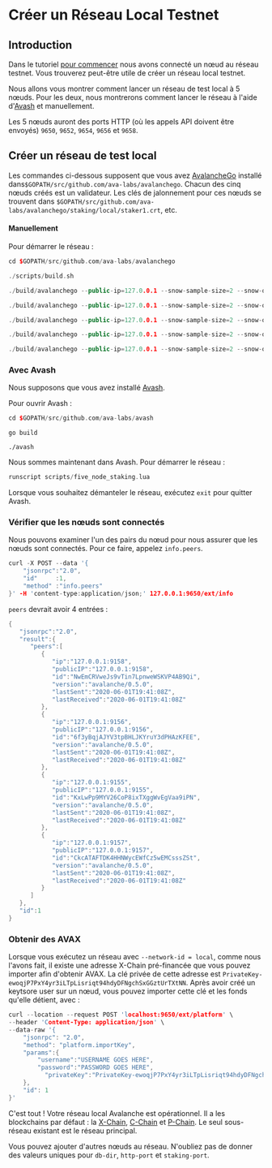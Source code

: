 # Créer un Réseau Local Testnet

## Introduction

Dans le tutoriel [pour commencer](../../commencer.md) nous avons connecté un nœud au réseau testnet. Vous trouverez peut-être utile de créer un réseau local testnet. 

Nous allons vous montrer comment lancer un réseau de test local à 5 nœuds. Pour les deux, nous montrerons comment lancer le réseau à l'aide d'[Avash](../../outils-de-developpement/avash.md) et manuellement.

Les 5 nœuds auront des ports HTTP \(où les appels API doivent être envoyés\) `9650`, `9652`, `9654`, `9656` et `9658`.

## Créer un réseau de test local

Les commandes ci-dessous supposent que vous avez [AvalancheGo](../../commencer.md#download-avalanchego) installé dans`$GOPATH/src/github.com/ava-labs/avalanchego`. Chacun des cinq nœuds créés est un validateur. Les clés de jalonnement pour ces nœuds se trouvent dans `$GOPATH/src/github.com/ava-labs/avalanchego/staking/local/staker1.crt`, etc.

#### Manuellement <a id="manually"></a>

Pour démarrer le réseau :

```cpp
cd $GOPATH/src/github.com/ava-labs/avalanchego
```

```cpp
./scripts/build.sh
```

```cpp
./build/avalanchego --public-ip=127.0.0.1 --snow-sample-size=2 --snow-quorum-size=2 --http-port=9650 --staking-port=9651 --db-dir=db/node1 --staking-enabled=true --network-id=local --bootstrap-ips= --staking-tls-cert-file=$(pwd)/staking/local/staker1.crt --staking-tls-key-file=$(pwd)/staking/local/staker1.key
```

```cpp
./build/avalanchego --public-ip=127.0.0.1 --snow-sample-size=2 --snow-quorum-size=2 --http-port=9652 --staking-port=9653 --db-dir=db/node2 --staking-enabled=true --network-id=local --bootstrap-ips=127.0.0.1:9651 --bootstrap-ids=NodeId-7Xhw2mDxuDS44j42TCB6U5579esbSt3Lg --staking-tls-cert-file=$(pwd)/staking/local/staker2.crt --staking-tls-key-file=$(pwd)/staking/local/staker2.key
```

```cpp
./build/avalanchego --public-ip=127.0.0.1 --snow-sample-size=2 --snow-quorum-size=2 --http-port=9654 --staking-port=9655 --db-dir=db/node3 --staking-enabled=true --network-id=local --bootstrap-ips=127.0.0.1:9651 --bootstrap-ids=NodeId-7Xhw2mDxuDS44j42TCB6U5579esbSt3Lg --staking-tls-cert-file=$(pwd)/staking/local/staker3.crt --staking-tls-key-file=$(pwd)/staking/local/staker3.key
```

```cpp
./build/avalanchego --public-ip=127.0.0.1 --snow-sample-size=2 --snow-quorum-size=2 --http-port=9656 --staking-port=9657 --db-dir=db/node4 --staking-enabled=true --network-id=local --bootstrap-ips=127.0.0.1:9651 --bootstrap-ids=NodeId-7Xhw2mDxuDS44j42TCB6U5579esbSt3Lg --staking-tls-cert-file=$(pwd)/staking/local/staker4.crt --staking-tls-key-file=$(pwd)/staking/local/staker4.key
```

```cpp
./build/avalanchego --public-ip=127.0.0.1 --snow-sample-size=2 --snow-quorum-size=2 --http-port=9658 --staking-port=9659 --db-dir=db/node5 --staking-enabled=true --network-id=local --bootstrap-ips=127.0.0.1:9651 --bootstrap-ids=NodeId-7Xhw2mDxuDS44j42TCB6U5579esbSt3Lg --staking-tls-cert-file=$(pwd)/staking/local/staker5.crt --staking-tls-key-file=$(pwd)/staking/local/staker5.key
```

### Avec Avash

Nous supposons que vous avez installé [Avash](../../outils-de-developpement/avash.md).

Pour ouvrir Avash :

```cpp
cd $GOPATH/src/github.com/ava-labs/avash
```

```text
go build
```

```text
./avash
```

Nous sommes maintenant dans Avash. Pour démarrer le réseau :

```cpp
runscript scripts/five_node_staking.lua
```

Lorsque vous souhaitez démanteler le réseau, exécutez `exit` pour quitter Avash.

### Vérifier que les nœuds sont connectés <a id="verifying-nodes-are-connected"></a>

Nous pouvons examiner l'un des pairs du nœud pour nous assurer que les nœuds sont connectés. Pour ce faire, appelez `info.peers`.

```cpp
curl -X POST --data '{
    "jsonrpc":"2.0",
    "id"     :1,
    "method" :"info.peers"
}' -H 'content-type:application/json;' 127.0.0.1:9650/ext/info
```

`peers` devrait avoir 4 entrées :

```cpp
{
   "jsonrpc":"2.0",
   "result":{
      "peers":[
         {
            "ip":"127.0.0.1:9158",
            "publicIP":"127.0.0.1:9158",
            "id":"NwEmCRVweJs9vTin7LpnweWSKVP4AB9Qi",
            "version":"avalanche/0.5.0",
            "lastSent":"2020-06-01T19:41:08Z",
            "lastReceived":"2020-06-01T19:41:08Z"
         },
         {
            "ip":"127.0.0.1:9156",
            "publicIP":"127.0.0.1:9156",
            "id":"6f3yBqjAJYV3tpBHLJKYruY3dPHAzKFEE",
            "version":"avalanche/0.5.0",
            "lastSent":"2020-06-01T19:41:08Z",
            "lastReceived":"2020-06-01T19:41:08Z"
         },
         {
            "ip":"127.0.0.1:9155",
            "publicIP":"127.0.0.1:9155",
            "id":"KxLwPp9MYV26CoP8ixTXggWvEgVaa9iPN",
            "version":"avalanche/0.5.0",
            "lastSent":"2020-06-01T19:41:08Z",
            "lastReceived":"2020-06-01T19:41:08Z"
         },
         {
            "ip":"127.0.0.1:9157",
            "publicIP":"127.0.0.1:9157",
            "id":"CkcATAFTDK4HHNWycEWfCz5wEMCsssZSt",
            "version":"avalanche/0.5.0",
            "lastSent":"2020-06-01T19:41:08Z",
            "lastReceived":"2020-06-01T19:41:08Z"
         }
      ]
   },
   "id":1
}
```

### Obtenir des AVAX <a id="getting-avax"></a>

Lorsque vous exécutez un réseau avec `--network-id = local`, comme nous l'avons fait, il existe une adresse X-Chain pré-financée que vous pouvez importer afin d'obtenir AVAX. La clé privée de cette adresse est `PrivateKey-ewoqjP7PxY4yr3iLTpLisriqt94hdyDFNgchSxGGztUrTXtNN`. Après avoir créé un keytsore user sur un nœud, vous pouvez importer cette clé et les fonds qu'elle détient, avec :

```cpp
curl --location --request POST 'localhost:9650/ext/platform' \
--header 'Content-Type: application/json' \
--data-raw '{
    "jsonrpc": "2.0",
    "method": "platform.importKey",
    "params":{
        "username":"USERNAME GOES HERE",
        "password":"PASSWORD GOES HERE",
          "privateKey":"PrivateKey-ewoqjP7PxY4yr3iLTpLisriqt94hdyDFNgchSxGGztUrTXtNN"
    },
    "id": 1
}'
```

C'est tout ! Votre réseau local Avalanche est opérationnel. Il a les blockchains par défaut : la [X-Chain](../../apprendre/presentation-du-systeme/#chaine-dechange-x-chain), [C-Chain](../../apprendre/presentation-du-systeme/#chaine-de-contrat-c-chain) et [P-Chain](../../apprendre/presentation-du-systeme/#chaine-de-plateforme-p-chain). Le seul sous-réseau existant est le réseau principal. 

Vous pouvez ajouter d'autres nœuds au réseau. N'oubliez pas de donner des valeurs uniques pour `db-dir`, `http-port` et `staking-port`.

